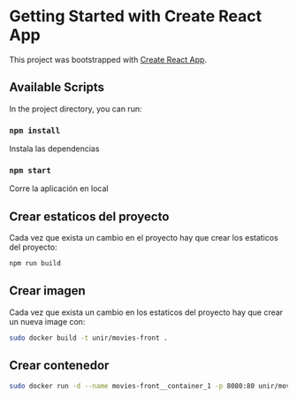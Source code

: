 # Getting Started with Create React App

This project was bootstrapped with [Create React App](https://github.com/facebook/create-react-app).

## Available Scripts

In the project directory, you can run:

### `npm install`

Instala las dependencias
### `npm start`

Corre la aplicación en local

## Crear estaticos del proyecto

Cada vez que exista un cambio en el proyecto hay que crear los estaticos del proyecto:

```bash
npm run build
```

## Crear imagen

Cada vez que exista un cambio en los estaticos del proyecto hay que crear un nueva image con:

```bash
sudo docker build -t unir/movies-front .
```

## Crear contenedor

```bash
sudo docker run -d --name movies-front__container_1 -p 8080:80 unir/movies-front 
```


